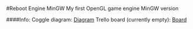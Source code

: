 #Reboot Engine MinGW
My first OpenGL game engine MinGW version

####Info:
Coggle diagram: [Diagram](https://coggle.it/diagram/V71jNXrkbbVBARS8)
Trello board (currently empty): [Board](https://trello.com/b/h5Tl0drb/reboot)